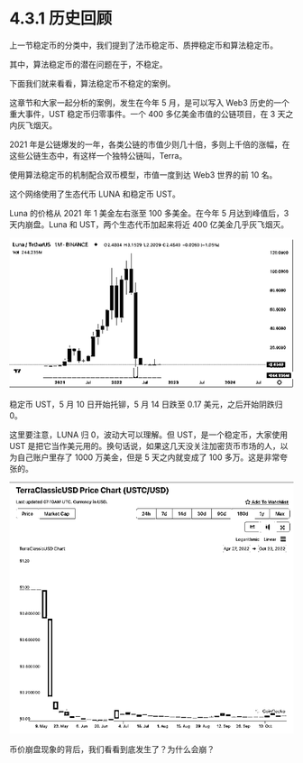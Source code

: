 # 4.3.1 历史回顾

上一节稳定币的分类中，我们提到了法币稳定币、质押稳定币和算法稳定币。

其中，算法稳定币的潜在问题在于，不稳定。

下面我们就来看看，算法稳定币不稳定的案例。

这章节和大家一起分析的案例，发生在今年 5 月，是可以写入 Web3 历史的一个重大事件，UST 稳定币归零事件。一个 400 多亿美金市值的公链项目，在 3 天之内灰飞烟灭。

2021 年是公链爆发的一年，各类公链的市值少则几十倍，多则上千倍的涨幅，在这些公链生态中，有这样一个独特公链叫，Terra。

使用算法稳定币的机制配合双币模型，市值一度到达 Web3 世界的前 10 名。

这个网络使用了生态代币 LUNA 和稳定币 UST。

Luna 的价格从 2021 年 1 美金左右涨至 100 多美金。在今年 5 月达到峰值后，3 天内崩盘。Luna 和 UST，两个生态代币加起来将近 400 亿美金几乎灰飞烟灭。

![](img/c04a1212c0cd9328962f2e16e68abcec.png)

稳定币 UST，5 月 10 日开始托铆，5 月 14 日跌至 0.17 美元，之后开始阴跌归 0。

这里要注意，LUNA 归 0，波动大可以理解。但 UST，是一个稳定币，大家使用 UST 是把它当作美元用的。换句话说，如果这几天没关注加密货币市场的人，以为自己账户里存了 1000 万美金，但是 5 天之内就变成了 100 多万。这是非常夸张的。

![](img/61d98ca1f05973c4e0204e3ba2d2985d.png)

币价崩盘现象的背后，我们看看到底发生了？为什么会崩？